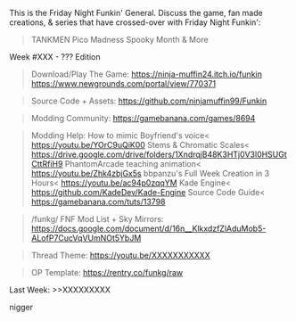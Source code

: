 This is the Friday Night Funkin' General.
Discuss the game, fan made creations, & series that have crossed-over with Friday Night Funkin':
>TANKMEN
>Pico
>Madness
>Spooky Month
>& More

Week #XXX - ??? Edition

>Download/Play The Game:
https://ninja-muffin24.itch.io/funkin
https://www.newgrounds.com/portal/view/770371

>Source Code + Assets:
https://github.com/ninjamuffin99/Funkin

>Modding Community:
https://gamebanana.com/games/8694

>Modding Help:
>How to mimic Boyfriend's voice<
https://youtu.be/YOrC9uQiK00
>Stems & Chromatic Scales<
https://drive.google.com/drive/folders/1XndrqjB48K3HTj0V3l0HSUGtCttRfiH9
>PhantomArcade teaching animation<
https://youtu.be/Zhk4zbjGx5s
>bbpanzu's Full Week Creation in 3 Hours<
https://youtu.be/ac94p0zqqYM
>Kade Engine<
https://github.com/KadeDev/Kade-Engine
>Source Code Guide<
https://gamebanana.com/tuts/13798

>/funkg/ FNF Mod List + Sky Mirrors:
https://docs.google.com/document/d/16n__KlkxdzfZlAduMob5-ALofP7CucVqVUmNOt5YbJM

>Thread Theme:
https://youtu.be/XXXXXXXXXXX

>OP Template:
https://rentry.co/funkg/raw

Last Week: >>XXXXXXXXX

nigger
